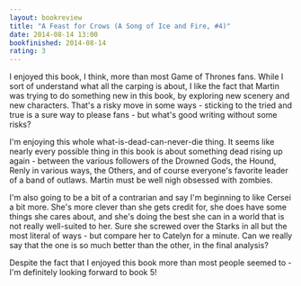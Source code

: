 ```yaml
---
layout: bookreview
title: "A Feast for Crows (A Song of Ice and Fire, #4)"
date: 2014-08-14 13:00
bookfinished: 2014-08-14
rating: 3
---
```


I enjoyed this book, I think, more than most Game of Thrones fans.  While I sort of understand what all the carping is about, I like the fact that Martin was trying to do something new in this book, by exploring new scenery and new characters.  That's a risky move in some ways - sticking to the tried and true is a sure way to please fans - but what's good writing without some risks?



I'm enjoying this whole what-is-dead-can-never-die thing.  It seems like nearly every possible thing in this book is about something dead rising up again - between the various followers of the Drowned Gods, the Hound, Renly in various ways, the Others, and of course everyone's favorite leader of a band of outlaws.  Martin must be well nigh obsessed with zombies.



I'm also going to be a bit of a contrarian and say I'm beginning to like Cersei a bit more.  She's more clever than she gets credit for, she does have some things she cares about, and she's doing the best she can in a world that is not really well-suited to her.  Sure she screwed over the Starks in all but the most literal of ways - but compare her to Catelyn for a minute.  Can we really say that the one is so much better than the other, in the final analysis?



Despite the fact that I enjoyed this book more than most people seemed to - I'm definitely looking forward to book 5!